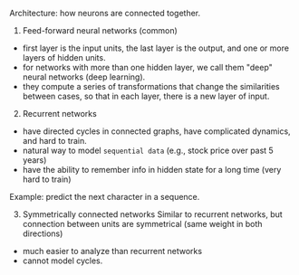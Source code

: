 Architecture: how neurons are connected together.

1. Feed-forward neural networks (common)
* first layer is the input units, the last layer is the output, and one or more layers of hidden units.
* for networks with more than one hidden layer, we call them "deep" neural networks (deep learning).
* they compute a series of transformations that change the similarities between cases, so that in each layer, there is a new layer of input.

2. Recurrent networks
* have directed cycles in connected graphs, have complicated dynamics, and hard to train.
* natural way to model `sequential data` (e.g., stock price over past 5 years)
* have the ability to remember info in hidden state for a long time (very hard to train)

Example: predict the next character in a sequence.

3. Symmetrically connected networks
Similar to recurrent networks, but connection between units are symmetrical (same weight in both directions)
* much easier to analyze than recurrent networks
* cannot model cycles.
